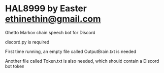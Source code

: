 # HAL8999 by Easter <ethinethin@gmail.com>

Ghetto Markov chain speech bot for Discord

discord.py is required

First time running, an empty file called OutputBrain.txt is needed

Another file called Token.txt is also needed, which should contain a Discord bot token
